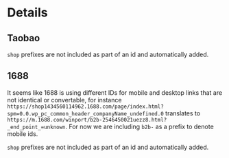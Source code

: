 # Details

## Taobao
`shop` prefixes are not included as part of an id and automatically added.

## 1688
It seems like 1688 is using different IDs for mobile and desktop links that are not identical or convertable, for instance `https://shop1434560114962.1688.com/page/index.html?spm=0.0.wp_pc_common_header_companyName_undefined.0` translates to `https://m.1688.com/winport/b2b-2546450021uezz8.html?_end_point_=unknown`. For now we are including `b2b-` as a prefix to denote mobile ids.

`shop` prefixes are not included as part of an id and automatically added.
